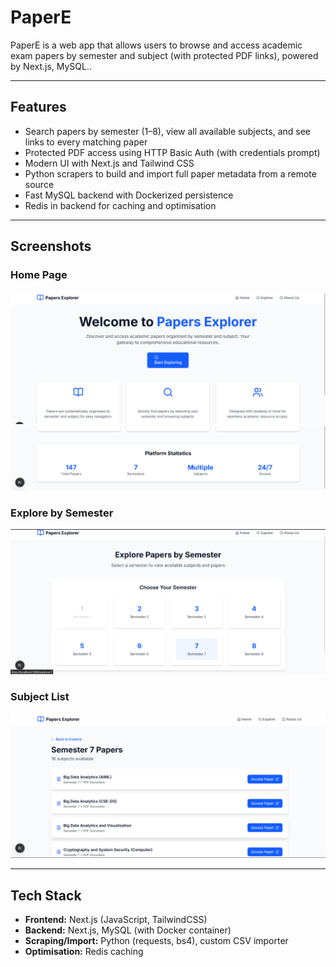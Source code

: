 # PaperE

PaperE is a web app that allows users to browse and access academic exam papers by semester and subject (with protected PDF links), powered by Next.js, MySQL..

---

## Features

- Search papers by semester (1–8), view all available subjects, and see links to every matching paper
- Protected PDF access using HTTP Basic Auth (with credentials prompt)
- Modern UI with Next.js and Tailwind CSS
- Python scrapers to build and import full paper metadata from a remote source
- Fast MySQL backend with Dockerized persistence
- Redis in backend for caching and optimisation

---

## Screenshots

<!-- Replace these example paths after deployment -->

### Home Page

![Home Page](public/screenshots/home1.png)
![Home Page](public/screenshots/home2.png)

### Explore by Semester

![Explore by Semester](public/screenshots/semester.png)

### Subject List

![Subjects List](public/screenshots/subjects.png)

---

## Tech Stack

- **Frontend:** Next.js (JavaScript, TailwindCSS)
- **Backend:** Next.js, MySQL (with Docker container)
- **Scraping/Import:** Python (requests, bs4), custom CSV importer
- **Optimisation:** Redis caching
